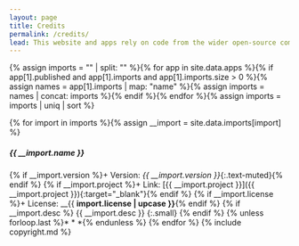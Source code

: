 ```yaml
---
layout: page
title: Credits
permalink: /credits/
lead: This website and apps rely on code from the wider open-source community. Below is a list of all __external libraries__ that are used in this site, their versions and where you can find more information. A huge debt of thanks is due to all those who work to provide the highest possible quality open-source code.
---
```

{% assign imports = "" | split: "" %}{% for app in site.data.apps %}{% if app[1].published and app[1].imports and app[1].imports.size > 0 %}{% assign names = app[1].imports | map: "name" %}{% assign imports = names | concat: imports %}{% endif %}{% endfor %}{% assign imports = imports | uniq | sort %}

{% for import in imports %}{% assign __import = site.data.imports[import] %}
##### {{ __import.name }}
{% if __import.version %}+ Version: _{{ __import.version }}_{:.text-muted}{% endif %}
{% if __import.project %}+ Link: [{{ __import.project }}]({{ __import.project }}){:target="_blank"}{% endif %}
{% if __import.license %}+ License: __{{ __import.license | upcase }}__{% endif %}
{% if __import.desc %}
{{ __import.desc }}
{:.small}
{% endif %}
{% unless forloop.last %}* * *{% endunless %}
{% endfor %}
{% include copyright.md %}